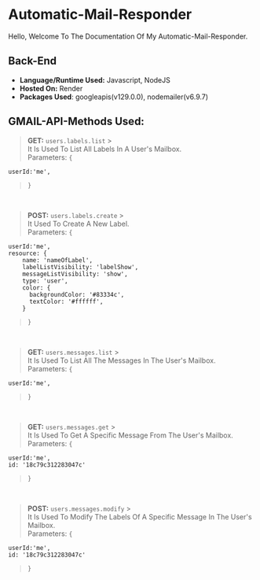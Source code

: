 # Automatic-Mail-Responder

Hello, Welcome To The Documentation Of My Automatic-Mail-Responder.

## Back-End

- **Language/Runtime Used:** Javascript, NodeJS
- **Hosted On:** Render
- **Packages Used**: googleapis(v129.0.0), nodemailer(v6.9.7)


## GMAIL-API-Methods Used:

> **GET:** `users.labels.list` > <BR>
> It Is Used To List All Labels In A User's Mailbox.
> <BR>
> Parameters: `{` <BR>

    userId:'me',

> `}`

<BR>

> **POST:** `users.labels.create` > <BR>
> It Used To Create A New Label.
> <BR>
> Parameters: `{` <BR>

    userId:'me',
    resource: {
        name: 'nameOfLabel',
        labelListVisibility: 'labelShow',
        messageListVisibility: 'show',
        type: 'user',
        color: {
          backgroundColor: '#83334c',
          textColor: '#ffffff',
        }

> `}`

<BR>

> **GET:** `users.messages.list` > <BR>
> It Is Used To List All The Messages In The User's Mailbox.
> <BR>
> Parameters: `{` <BR>

    userId:'me',

> `}`

<BR>

> **GET:** `users.messages.get` > <BR>
> It Is Used To Get A Specific Message From The User's Mailbox.
> <BR>
> Parameters: `{` <BR>

    userId:'me',
    id: '18c79c312283047c'

> `}`

<BR>

> **POST:** `users.messages.modify` > <BR>
> It Is Used To Modify The Labels Of A Specific Message In The User's Mailbox.
> <BR>
> Parameters: `{` <BR>

    userId:'me',
    id: '18c79c312283047c'

> `}`
